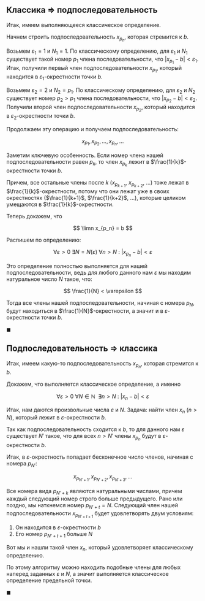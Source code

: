 ## Классика $\Rightarrow$ подпоследовательность

Итак, имеем выполняющееся классическое определение.

Начнем строить подпоследовательность $x_{p_n}$, которая стремится к $b$.

Возьмем $\varepsilon_1 = 1$ и $N_1 = 1$. По классическому определению, для $\varepsilon_1$ и $N_1$ существует такой номер $p_1$ члена последовательности, что $|x_{p_1} - b| < \varepsilon_1$. Итак, получили первый член подпоследовательности $x_{p_1}$, который находится в $\varepsilon_1$-окрестности точки $b$.

Возьмем $\varepsilon_2 = 2$ и $N_2 = p_1$. По классическому определению, для $\varepsilon_2$ и $N_2$ существует номер $p_2 > p_1$ члена последовательности, что $|x_{p_2} - b| < \varepsilon_2$. Получили второй член подпоследовательности $x_{p_2}$, который находится в $\varepsilon_2$-окрестности точки $b$.

Продолжаем эту операцию и получаем подпоследовательность:

$$ x_{p_1}, x_{p_2}, \ldots, x_{p_n}, \ldots $$

Заметим ключевую особенность. Если номер члена нашей подпоследовательности равен $p_k$, то член $x_{p_k}$ лежит в $\frac{1}{k}$-окрестности точки $b$.

Причем, все остальные члены после $k$ ($x_{p_{k+1}}$, $x_{p_{k+2}}$, $\ldots$) тоже лежат в $\frac{1}{k}$-окрестности, потому что они лежат уже в своих окрестностях ($\frac{1}{k+1}$, $\frac{1}{k+2}$, $\ldots$), которые целиком умещаются в $\frac{1}{k}$-окрестности.

Теперь докажем, что

$$ \limn x_{p_n} = b $$

Распишем по определению:

$$ \forall \varepsilon > 0 \ \exists N = N(\varepsilon) \ \forall n > N \ : \ |x_{p_n} - b| < \varepsilon $$

Это определение полностью выполняется для нашей подпоследовательности, ведь для любого данного нам $\varepsilon$ мы находим натуральное число $N$ такое, что:

$$ \frac{1}{N} < \varepsilon $$

Тогда все члены нашей подпоследовательности, начиная с номера $p_N$, будут находиться в $\frac{1}{N}$-окрестности, а значит и в $\varepsilon$-окрестности точки $b$.

$\blacksquare$

## Подпоследовательность $\Rightarrow$ классика

Итак, имеем какую-то подпоследовательность $x_{p_n}$, которая стремится к $b$.

Докажем, что выполняется классическое определение, а именно

$$ \forall \varepsilon > 0 \ \forall N \in\mathbb{N} \ \ \exists n > N \ : \ |x_n - b| < \varepsilon $$

Итак, нам даются произвольные числа $\varepsilon$ и $N$. Задача: найти член $x_n$ ($n > N$), который лежит в $\varepsilon$-окрестности $b$.

Так как подпоследовательность сходится к $b$, то для данного нам $\varepsilon$ существует $N'$ такое, что для всех $n > N'$ члены $x_{p_n}$ будут в $\varepsilon$-окрестности $b$.

Итак, в $\varepsilon$-окрестность попадает бесконечное число членов, начиная с номера $p_{N'}$:

$$ x_{p_{N'+1}}, x_{p_{N'+2}}, x_{p_{N'+3}}, \ldots $$

Все номера вида $p_{N'+k}$ являются натуральными числами, причем каждый следующий номер строго больше предыдущего. Рано или поздно, мы наткнемся номер $p_{N'+t} = N$. Следующий член нашей подпоследовательности $x_{p_{N' + t + 1}}$ будет удовлетворять двум условиям:

1. Он находится в $\varepsilon$-окрестности $b$
2. Его номер $p_{N'+t+1}$ больше $N$

Вот мы и нашли такой член $x_n$, который удовлетворяет классическому определению.

По этому алгоритму можно находить подобные члены для любых наперед заданных $\varepsilon$ и $N$, а значит выполняется классическое определение предельной точки.

$\blacksquare$
